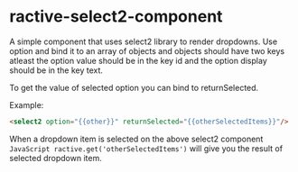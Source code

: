 # ractive-select2-component
A simple component that uses select2 library to render dropdowns. Use option and bind it to an array of objects and objects should have two keys atleast the option value should be in the key id and the option display should be in the key text.

To get the value of selected option you can bind to returnSelected.

Example:

```html
<select2 option="{{other}}" returnSelected="{{otherSelectedItems}}"/>
```
When a dropdown item is selected on the above select2 component 
```JavaScript ractive.get('otherSelectedItems')``` 
will give you the result of selected dropdown item.
